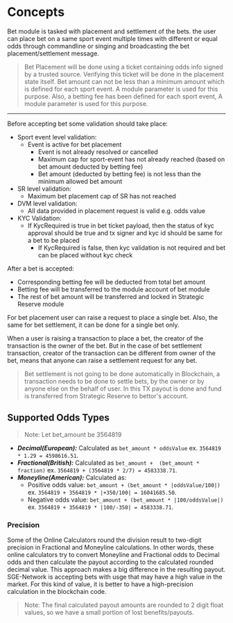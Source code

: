 # **Concepts**

Bet module is tasked with placement and settlement of the bets. the user can place bet on a same sport event multiple times with different or equal odds through commandline or singing and broadcasting the bet placement/settlement message.

> Bet Placement will be done using a ticket containing odds info signed by a trusted source. Verifying this ticket will be done in the placement state itself.
> Bet amount can not be less than a minimum amount which is defined for each sport event. A module parameter is used for this purpose.
> Also, a betting fee has been defined for each sport event, A module parameter is used for this purpose.

---

Before accepting bet some validation should take place:

- Sport event level validation:
  - Event is active for bet placement
    - Event is not already resolved or cancelled
    - Maximum cap for sport-event has not already reached (based on bet amount deducted by betting fee)
    - Bet amount (deducted by betting fee) is not less than the minimum allowed bet amount
- SR level validation:
  - Maximum bet placement cap of SR has not reached
- DVM level validation:
  - All data provided in placement request is valid e.g. odds value
- KYC Validation:
  - If KycRequired is true in bet ticket payload, then the status of kyc approval should be true and tx signer and kyc id should be same for a bet to be placed
    - If KycRequired is false, then kyc validation is not required and bet can be placed without kyc check

After a bet is accepted:

- Corresponding betting fee will be deducted from total bet amount
- Betting fee will be transferred to the module account of bet module
- The rest of bet amount will be transferred and locked in Strategic Reserve module

For bet placement user can raise a request to place a single bet. Also, the same for bet settlement, it can be done for a single bet only.

When a user is raising a transaction to place a bet, the creator of the transaction is the owner of the  bet. But in the case of bet settlement transaction, creator of the transaction can be different from owner of the bet, means that anyone can raise a settlement request for any bet.

> Bet settlement is not going to be done automatically in Blockchain, a transaction needs to be done to settle bets, by the owner or by anyone else on the behalf of user. In this TX payout is done and fund is transferred from Strategic Reserve to bettor's account.

## Supported Odds Types

> Note: Let bet_amount be 3564819

- ***Decimal(European):*** Calculated as `bet_amount * oddsValue` ex. `3564819 * 1.29 = 4598616.51`.
- ***Fractional(British):*** Calculated as `bet_amount +  (bet_amount * fraction)` ex. `3564819 + (3564819 * 2/7) = 4583338.71`.
- ***Moneyline(American):*** Calculated as:
  - Positive odds value: `bet_amount + (bet_amount * |oddsValue/100|)` ex. `3564819 + 3564819 * |+350/100| = 16041685.50`.
  - Negative odds value: `bet_amount + (bet_amount * |100/oddsValue|)` ex. `3564819 + 3564819 * |100/-350| = 4583338.71`.

### Precision

Some of the Online Calculators round the division result to two-digit precision in Fractional and Moneyline calculations. In other words, these online calculators try to convert Moneyline and Fractional odds to Decimal odds and then calculate the payout according to the calculated rounded decimal value. This approach makes a big difference in the resulting payout. SGE-Network is accepting bets with usge that may have a high value in the market. For this kind of value, it is better to have a high-precision calculation in the blockchain code.

> Note: The final calculated payout amounts are rounded to 2 digit float values, so we have a small portion of lost benefits/payouts.
